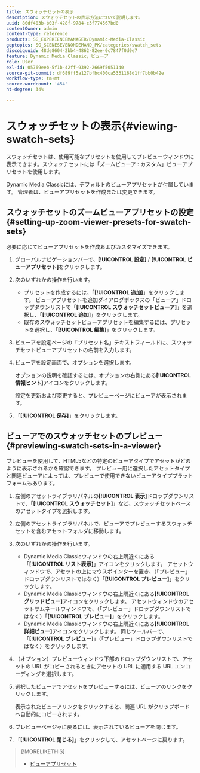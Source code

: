 ```yaml
---
title: スウォッチセットの表示
description: スウォッチセットの表示方法について説明します。
uuid: 80df403b-b03f-428f-9784-c3f774567bd0
contentOwner: admin
content-type: reference
products: SG_EXPERIENCEMANAGER/Dynamic-Media-Classic
geptopics: SG_SCENESEVENONDEMAND_PK/categories/swatch_sets
discoiquuid: 48de8604-2bb4-4862-82ee-0c7847f0d0e7
feature: Dynamic Media Classic，ビューア
role: User
exl-id: 05769eeb-5f1b-42ff-9392-2669f5051140
source-git-commit: df689ff5a127bfbc400ca5331168d1ff7bb0b42e
workflow-type: tm+mt
source-wordcount: '454'
ht-degree: 34%

---
```


# スウォッチセットの表示{#viewing-swatch-sets}

スウォッチセットは、使用可能なプリセットを使用してプレビューウィンドウに表示できます。スウォッチセットには「ズームビューア : カスタム」ビューアプリセットを使用します。

Dynamic Media Classicには、デフォルトのビューアプリセットが付属しています。 管理者は、ビューアプリセットを作成または変更できます。

## スウォッチセットのズームビューアプリセットの設定 {#setting-up-zoom-viewer-presets-for-swatch-sets}

必要に応じてビューアプリセットを作成およびカスタマイズできます。

1. グローバルナビゲーションバーで、**[!UICONTROL 設定]** / **[!UICONTROL ビューアプリセット]**&#x200B;をクリックします。
1. 次のいずれかの操作を行います。

   * プリセットを作成するには、「**[!UICONTROL 追加]**」をクリックします。 ビューアプリセットを追加ダイアログボックスの「ビューア」ドロップダウンリストで「**[!UICONTROL スウォッチセットビューア]**」を選択し、「**[!UICONTROL 追加]**」をクリックします。
   * 既存のスウォッチセットビューアプリセットを編集するには、プリセットを選択し、「**[!UICONTROL 編集]**」をクリックします。

1. ビューアを設定ページの「プリセット名」テキストフィールドに、スウォッチセットビューアプリセットの名前を入力します。
1. ビューアを設定画面で、オプションを選択します。

   オプションの説明を確認するには、オプションの右側にある&#x200B;**[!UICONTROL 情報ヒント]**&#x200B;アイコンをクリックします。

   設定を更新および変更すると、プレビューページにビューアが表示されます。

1. 「**[!UICONTROL 保存]**」をクリックします。

## ビューアでのスウォッチセットのプレビュー {#previewing-swatch-sets-in-a-viewer}

プレビューを使用して、HTML5などの特定のビューアタイプでアセットがどのように表示されるかを確認できます。 プレビュー用に選択したアセットタイプと関連ビューアによっては、プレビューで使用できないビューアタイププラットフォームもあります。

1. 左側のアセットライブラリパネルの&#x200B;**[!UICONTROL 表示]**&#x200B;ドロップダウンリストで、「**[!UICONTROL スウォッチセット]**」など、スウォッチセットベースのアセットタイプを選択します。
1. 左側のアセットライブラリパネルで、ビューアでプレビューするスウォッチセットを含むアセットフォルダに移動します。
1. 次のいずれかの操作を行います。

   * Dynamic Media Classicウィンドウの右上隅近くにある「**[!UICONTROL リスト表示]**」アイコンをクリックします。 アセットウィンドウで、アセットの上にマウスポインターを置き、（「プレビュー」ドロップダウンリストではなく）「**[!UICONTROL プレビュー]**」をクリックします。
   * Dynamic Media Classicウィンドウの右上隅近くにある&#x200B;**[!UICONTROL グリッドビュー]**&#x200B;アイコンをクリックします。 アセットウィンドウのアセットサムネールウィンドウで、（「プレビュー」ドロップダウンリストではなく）「**[!UICONTROL プレビュー]**」をクリックします。
   * Dynamic Media Classicウィンドウの右上隅近くにある&#x200B;**[!UICONTROL 詳細ビュー]**&#x200B;アイコンをクリックします。 同じツールバーで、「**[!UICONTROL プレビュー]**」（「プレビュー」ドロップダウンリストではなく）をクリックします。

1. （オプション）プレビューウィンドウ下部のドロップダウンリストで、アセットの URL がコピーされるときにアセットの URL に適用する URL エンコーディングを選択します。
1. 選択したビューアでアセットをプレビューするには、ビューアのリンクをクリックします。

   表示されたビューアリンクをクリックすると、関連 URL がクリップボードへ自動的にコピーされます。

1. プレビューページャに戻るには、表示されているビューアを閉じます。
1. 「**[!UICONTROL 閉じる]**」をクリックして、アセットページに戻ります。

>[!MORELIKETHIS]
>
>* [ビューアプリセット](application-setup.md#viewer_presets)

